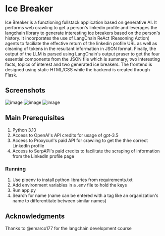 # Ice Breaker

Ice Breaker is a functioning fullstack application based on generative AI. It performs web crawling to get a person's linkedin profile and leverages the langchain library to generate interesting ice breakers based on the person's history. 
It incorporates the use of LangChain ReAct (Reasoning Action) agents to faciliate the effective return of the linkedin profile URL as well as cleaning of tokens in the resultant information in JSON format. Finally, the output of the LLM is parsed using LangChain's output praser to get the four essential components from the JSON file which is summary, two interesting facts, topics of interest and two generated ice breakers. The frontend is designed using static HTML/CSS while the backend is created through Flask.

## Screenshots

![image](https://github.com/adityabnair/ice_breaker/assets/64246274/e25c2b6f-4111-4e24-8407-82fceed6be34)
![image](https://github.com/adityabnair/ice_breaker/assets/64246274/5b7d0abf-3d99-42c4-9677-d0201adaeac2)
![image](https://github.com/adityabnair/ice_breaker/assets/64246274/84e37355-cff1-4b1f-aad0-b21955f0c131)



## Main Prerequisites

1. Python 3.10
2. Access to OpenAI's API credits for usage of gpt-3.5 
3. Access to Proxycurl's paid API for crawling to get the thhe correct LinkedIn profile
4. Access to SerpAPI's paid credits to facilitate the scraping of information from the LinkedIn profile page


### Running

1. Use pipenv to install python libraries from requirements.txt
2. Add environment variables in a .env file to hold the keys
3. Run app.py
4. Search for name (name can be entered with a tag like an organization's name to differentitate between similar names)


## Acknowledgments

Thanks to @emarco177 for the langchain development course
